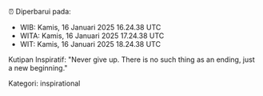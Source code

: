 ⏰ Diperbarui pada:
- WIB: Kamis, 16 Januari 2025 16.24.38 UTC
- WITA: Kamis, 16 Januari 2025 17.24.38 UTC
- WIT: Kamis, 16 Januari 2025 18.24.38 UTC

Kutipan Inspiratif:
"Never give up. There is no such thing as an ending, just a new beginning."


Kategori: inspirational

